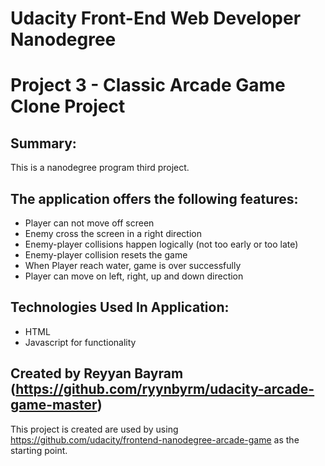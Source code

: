 # Udacity Front-End Web Developer Nanodegree
# Project 3 - Classic Arcade Game Clone Project
## Summary:
 This is a nanodegree program third project.

## The application offers the following features:
- Player can not move off screen
- Enemy cross the screen in a right direction 
- Enemy-player collisions happen logically (not too early or too late)
- Enemy-player collision resets the game
- When Player reach water, game is over successfully
- Player can move on left, right, up and down direction


## Technologies Used In Application:
- HTML
- Javascript for functionality


## Created by Reyyan Bayram (https://github.com/ryynbyrm/udacity-arcade-game-master) 




This project is created are used by using https://github.com/udacity/frontend-nanodegree-arcade-game as the starting point.


